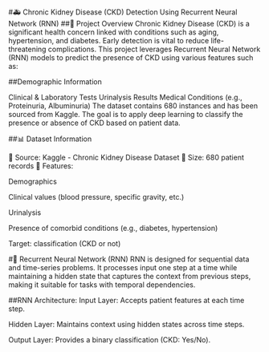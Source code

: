 
#🚑 Chronic Kidney Disease (CKD) Detection Using Recurrent Neural Network (RNN)
##📌 Project Overview
Chronic Kidney Disease (CKD) is a significant health concern linked with conditions such as aging, hypertension, and diabetes. Early detection is vital to reduce life-threatening complications. This project leverages Recurrent Neural Network (RNN) models to predict the presence of CKD using various features such as:

##Demographic Information

Clinical & Laboratory Tests
Urinalysis Results
Medical Conditions (e.g., Proteinuria, Albuminuria)
The dataset contains 680 instances and has been sourced from Kaggle. The goal is to apply deep learning to classify the presence or absence of CKD based on patient data.

##📊 Dataset Information

📁 Source: Kaggle - Chronic Kidney Disease Dataset
📌 Size: 680 patient records
📌 Features:

Demographics

Clinical values (blood pressure, specific gravity, etc.)

Urinalysis

Presence of comorbid conditions (e.g., diabetes, hypertension)

Target: classification (CKD or not)

#🧠 Recurrent Neural Network (RNN)
RNN is designed for sequential data and time-series problems. It processes input one step at a time while maintaining a hidden state that captures the context from previous steps, making it suitable for tasks with temporal dependencies.

##RNN Architecture:
Input Layer: Accepts patient features at each time step.

Hidden Layer: Maintains context using hidden states across time steps.

Output Layer: Provides a binary classification (CKD: Yes/No).

